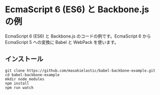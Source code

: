 EcmaScript 6 (ES6) と Backbone.js の例
======================================

EcmaScript 6 (ES6) と Backbone.js のコードの例です。EcmaScript 6 から EcmaScript 5 への変換に Babel と WebPack を使います。

インストール
-----------


```babel
git clone https://github.com/masakielastic/babel-backbone-example.git
cd babel-backbone-example
mkdir node_modules
npm install
npm run watch
```